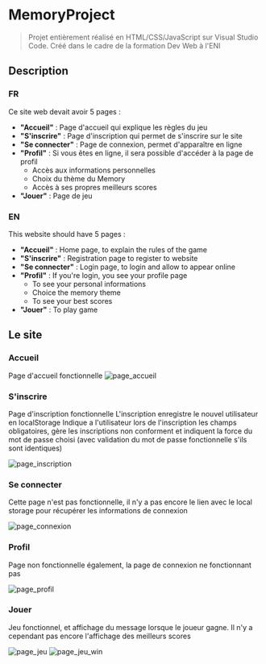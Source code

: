 ﻿# MemoryProject
> Projet entièrement réalisé en HTML/CSS/JavaScript sur Visual Studio Code.
> Créé dans le cadre de la formation Dev Web à l'ENI

## Description
### FR
Ce site web devait avoir 5 pages :
+ **"Accueil"** : Page d'accueil qui explique les règles du jeu
+ **"S'inscrire"** : Page d'inscription qui permet de s'inscrire sur le site
+ **"Se connecter"** : Page de connexion, permet d'apparaître en ligne
+ **"Profil"** : Si vous êtes en ligne, il sera possible d'accéder à la page de profil
    + Accès aux informations personnelles
    + Choix du thème du Memory
    + Accès à ses propres meilleurs scores
+ **"Jouer"** : Page de jeu

### EN
This website should have 5 pages :
+ **"Accueil"** : Home page, to explain the rules of the game
+ **"S'inscrire"** : Registration page to register to website
+ **"Se connecter"** : Login page, to login and allow to appear online
+ **"Profil"** : If you're login, you see your profile page
    + To see your personal informations
    + Choice the memory theme
    + To see your best scores
+ **"Jouer"** : To play game

## Le site
### Accueil
Page d'accueil fonctionnelle 
![page_accueil](https://github.com/Gwenvalia/MemoryProject/assets/125590697/e8466266-ccf9-4c6c-841b-b5c62786459d)

### S'inscrire
Page d'inscription fonctionnelle
L'inscription enregistre le nouvel utilisateur en localStorage
Indique a l'utilisateur lors de l'inscription les champs obligatoires, gère les inscriptions non conforment et indiquent la force du mot de passe choisi (avec validation du mot de passe fonctionnelle s'ils sont identiques)

![page_inscription](https://github.com/Gwenvalia/MemoryProject/assets/125590697/b2c1ad7b-a835-4ece-8c58-9ae70c14e721)

### Se connecter
Cette page n'est pas fonctionnelle, il n'y a pas encore le lien avec le local storage pour récupérer les informations de connexion

![page_connexion](https://github.com/Gwenvalia/MemoryProject/assets/125590697/ce3584ef-c665-42b5-90c9-45ec4f03668d)

### Profil
Page non fonctionnelle également, la page de connexion ne fonctionnant pas

![page_profil](https://github.com/Gwenvalia/MemoryProject/assets/125590697/4c63c041-5626-4a90-9e63-9b6e20d0cef6)

### Jouer
Jeu fonctionnel, et affichage du message lorsque le joueur gagne.
Il n'y a cependant pas encore l'affichage des meilleurs scores

![page_jeu](https://github.com/Gwenvalia/MemoryProject/assets/125590697/0e44fb59-2e64-400f-8dfd-2d0b219f0a5a)
![page_jeu_win](https://github.com/Gwenvalia/MemoryProject/assets/125590697/a3466e48-a8c7-4e1c-8944-6d73fd49a898)


